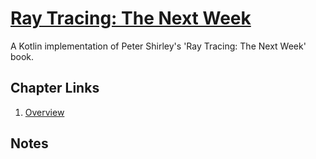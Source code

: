 # [Ray Tracing: The Next Week](https://raytracing.github.io/books/RayTracingTheNextWeek.html)

A Kotlin implementation of Peter Shirley's 'Ray Tracing: The Next Week' book.


## Chapter Links

1.  [Overview](https://raytracing.github.io/books/RayTracingTheNextWeek.html#overview)


## Notes
